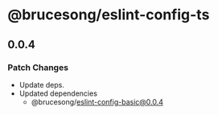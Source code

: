 # @brucesong/eslint-config-ts

## 0.0.4

### Patch Changes

- Update deps.
- Updated dependencies
  - @brucesong/eslint-config-basic@0.0.4
